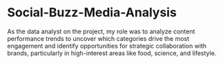 # Social-Buzz-Media-Analysis
As the data analyst on the project, my role was to analyze content performance trends to uncover which categories drive the most engagement and identify opportunities for strategic collaboration with brands, particularly in high-interest areas like food, science, and lifestyle.
